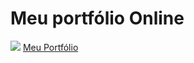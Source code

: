 # Meu portfólio Online

<img src = "https://github.com/Afonso-sk/Meu-portfolio/blob/main/img/img-portfolio.PNG">
<a href = "https://afonso-sk.github.io/Meu-portfolio/" >Meu Portfólio</a>
